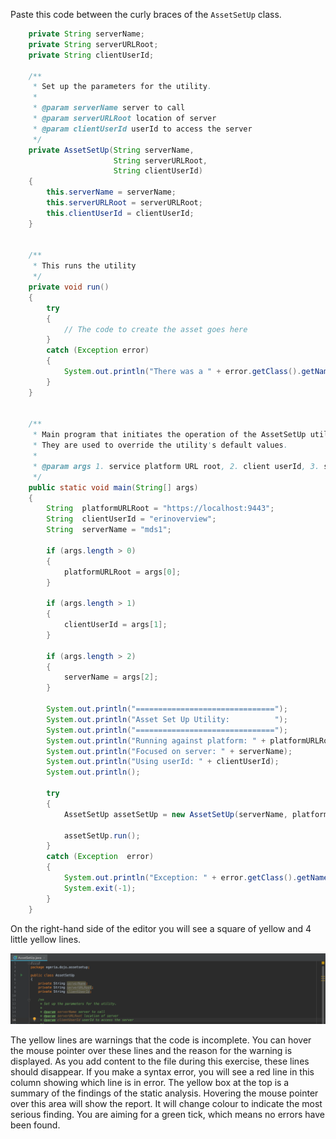 <!-- SPDX-License-Identifier: CC-BY-4.0 -->
<!-- Copyright Contributors to the Egeria project. -->

Paste this code between the curly braces of the `AssetSetUp` class.

```java
    private String serverName;
    private String serverURLRoot;
    private String clientUserId;

    /**
     * Set up the parameters for the utility.
     *
     * @param serverName server to call
     * @param serverURLRoot location of server
     * @param clientUserId userId to access the server
     */
    private AssetSetUp(String serverName,
                       String serverURLRoot,
                       String clientUserId)
    {
        this.serverName = serverName;
        this.serverURLRoot = serverURLRoot;
        this.clientUserId = clientUserId;
    }


    /**
     * This runs the utility
     */
    private void run()
    {
        try
        {
            // The code to create the asset goes here
        }
        catch (Exception error)
        {
            System.out.println("There was a " + error.getClass().getName() + " exception when calling the OMAG Server Platform.  Error message is: " + error.getMessage());
        }
    }


    /**
     * Main program that initiates the operation of the AssetSetUp utility.  The parameters are optional.  They are passed space separated.
     * They are used to override the utility's default values.
     *
     * @param args 1. service platform URL root, 2. client userId, 3. server name,
     */
    public static void main(String[] args)
    {
        String  platformURLRoot = "https://localhost:9443";
        String  clientUserId = "erinoverview";
        String  serverName = "mds1";

        if (args.length > 0)
        {
            platformURLRoot = args[0];
        }

        if (args.length > 1)
        {
            clientUserId = args[1];
        }

        if (args.length > 2)
        {
            serverName = args[2];
        }

        System.out.println("===============================");
        System.out.println("Asset Set Up Utility:          ");
        System.out.println("===============================");
        System.out.println("Running against platform: " + platformURLRoot);
        System.out.println("Focused on server: " + serverName);
        System.out.println("Using userId: " + clientUserId);
        System.out.println();

        try
        {
            AssetSetUp assetSetUp = new AssetSetUp(serverName, platformURLRoot, clientUserId);

            assetSetUp.run();
        }
        catch (Exception  error)
        {
            System.out.println("Exception: " + error.getClass().getName() + " with message " + error.getMessage());
            System.exit(-1);
        }
    }
```

On the right-hand side of the editor you will see a square of yellow and 4 little yellow lines.  

![Warnings](asset-set-up-skeleton-warnings.png)

The yellow lines are warnings that the code is incomplete.  You can hover the mouse pointer over these lines and the reason for the warning is displayed.   As you add content to the file during this exercise, these lines should disappear.  If you make a syntax error, you will see a red line in this column showing which line is in error.  The yellow box at the top is a summary of the findings of the static analysis.  Hovering the mouse pointer over this area will show the report.  It will change colour to indicate the most serious finding.  You are aiming for a green tick, which means no errors have been found.